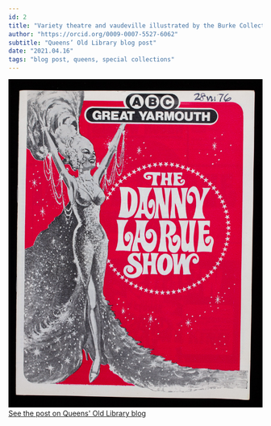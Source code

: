```yaml
---
id: 2
title: "Variety theatre and vaudeville illustrated by the Burke Collection"
author: "https://orcid.org/0009-0007-5527-6062"
subtitle: "Queens’ Old Library blog post"
date: "2021.04.16"
tags: "blog post, queens, special collections"
---
```

![image](/images/blog_03.jpg)\
[See the post on Queens' Old Library blog](https://queenslib.wordpress.com/2021/04/16/variety-theatre-and-vaudeville-illustrated-by-the-burke-collection/)
